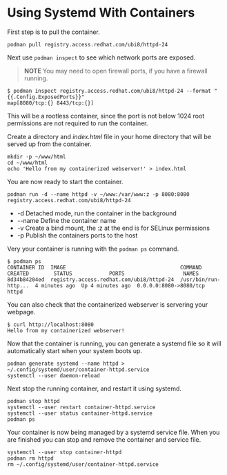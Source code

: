 # Using Systemd With Containers

First step is to pull the container.

```console
podman pull registry.access.redhat.com/ubi8/httpd-24
```

Next use `podman inspect` to see which network ports are exposed.

> **NOTE** You may need to open firewall ports, if you have a firewall running.

```console
$ podman inspect registry.access.redhat.com/ubi8/httpd-24 --format "{{.Config.ExposedPorts}}"
map[8080/tcp:{} 8443/tcp:{}]
```

This will be a rootless container, since the port is not below 1024 root permissions
are not required to run the container.

Create a directory and _index.html_ file in your home directory that will be served
up from the container.

```console
mkdir -p ~/www/html
cd ~/www/html
echo 'Hello from my containerized webserver!' > index.html
```

You are now ready to start the container.

```console
podman run -d --name httpd -v ~/www:/var/www:z -p 8080:8080 registry.access.redhat.com/ubi8/httpd-24
```

* -d Detached mode, run the container in the background
* --name Define the container name
* -v Create a bind mount, the :z at the end is for SELinux permissions
* -p Publish the containers ports to the host

Very your container is running with the `podman ps` command.

```console
$ podman ps
CONTAINER ID  IMAGE                                     COMMAND               CREATED        STATUS            PORTS                   NAMES
8d34b84204ed  registry.access.redhat.com/ubi8/httpd-24  /usr/bin/run-http...  4 minutes ago  Up 4 minutes ago  0.0.0.0:8080->8080/tcp  httpd
```

You can also check that the containerized webserver is servering your webpage.

```console
$ curl http://localhost:8080
Hello from my containerized webserver!
```

Now that the container is running, you can generate a systemd file so it will automatically
start when your system boots up.

```console
podman generate systemd --name httpd > ~/.config/systemd/user/container-httpd.service
systemctl --user daemon-reload
```

Next stop the running container, and restart it using systemd.

```console
podman stop httpd
systemctl --user restart container-httpd.service
systemctl --user status container-httpd.service
podman ps
```

Your container is now being managed by a systemd service file. When you are finished
you can stop and remove the container and service file.

```console
systemctl --user stop container-httpd
podman rm httpd
rm ~/.config/systemd/user/container-httpd.service
```
